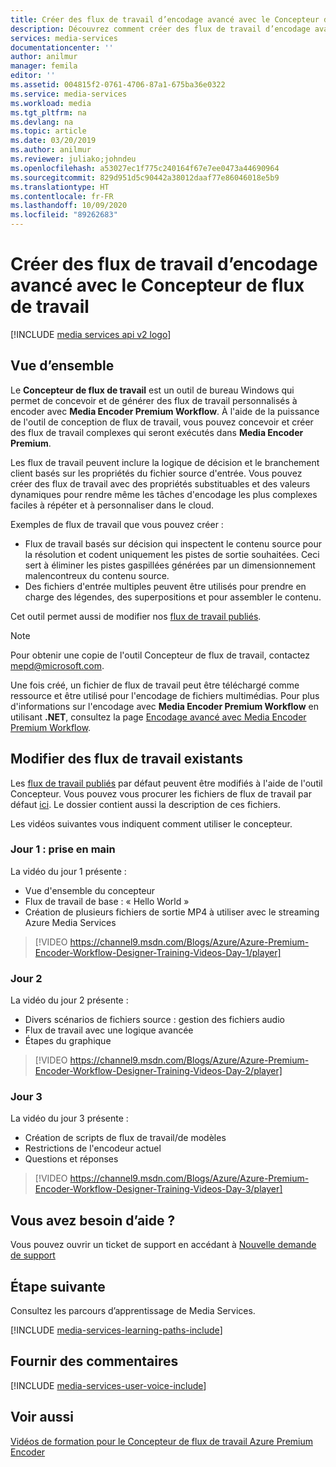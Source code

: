```yaml
---
title: Créer des flux de travail d’encodage avancé avec le Concepteur de flux de travail | Microsoft Docs
description: Découvrez comment créer des flux de travail d’encodage avancé avec le Concepteur de flux de travail.
services: media-services
documentationcenter: ''
author: anilmur
manager: femila
editor: ''
ms.assetid: 004815f2-0761-4706-87a1-675ba36e0322
ms.service: media-services
ms.workload: media
ms.tgt_pltfrm: na
ms.devlang: na
ms.topic: article
ms.date: 03/20/2019
ms.author: anilmur
ms.reviewer: juliako;johndeu
ms.openlocfilehash: a53027ec1f775c240164f67e7ee0473a44690964
ms.sourcegitcommit: 829d951d5c90442a38012daaf77e86046018e5b9
ms.translationtype: HT
ms.contentlocale: fr-FR
ms.lasthandoff: 10/09/2020
ms.locfileid: "89262683"
---
```

# <a name="create-advanced-encoding-workflows-with-workflow-designer"></a>Créer des flux de travail d’encodage avancé avec le Concepteur de flux de travail

[!INCLUDE [media services api v2 logo](./includes/v2-hr.md)]

## <a name="overview"></a>Vue d’ensemble
Le **Concepteur de flux de travail** est un outil de bureau Windows qui permet de concevoir et de générer des flux de travail personnalisés à encoder avec **Media Encoder Premium Workflow**.
À l'aide de la puissance de l'outil de conception de flux de travail, vous pouvez concevoir et créer des flux de travail complexes qui seront exécutés dans **Media Encoder Premium**.  

Les flux de travail peuvent inclure la logique de décision et le branchement client basés sur les propriétés du fichier source d'entrée. Vous pouvez créer des flux de travail avec des propriétés substituables et des valeurs dynamiques pour rendre même les tâches d'encodage les plus complexes faciles à répéter et à personnaliser dans le cloud.

Exemples de flux de travail que vous pouvez créer :

* Flux de travail basés sur décision qui inspectent le contenu source pour la résolution et codent uniquement les pistes de sortie souhaitées.  Ceci sert à éliminer les pistes gaspillées générées par un dimensionnement malencontreux du contenu source.
* Des fichiers d'entrée multiples peuvent être utilisés pour prendre en charge des légendes, des superpositions et pour assembler le contenu. 

Cet outil permet aussi de modifier nos [flux de travail publiés](media-services-workflow-designer.md#existing_workflows). 

> [!NOTE]
> Pour obtenir une copie de l'outil Concepteur de flux de travail, contactez mepd@microsoft.com.

Une fois créé, un fichier de flux de travail peut être téléchargé comme ressource et être utilisé pour l'encodage de fichiers multimédias. Pour plus d'informations sur l'encodage avec **Media Encoder Premium Workflow** en utilisant **.NET**, consultez la page [Encodage avancé avec Media Encoder Premium Workflow](media-services-encode-with-premium-workflow.md).

## <a name="modify-existing-workflows"></a><a id="existing_workflows"></a>Modifier des flux de travail existants
Les [flux de travail publiés](media-services-workflow-designer.md#existing_workflows) par défaut peuvent être modifiés à l'aide de l'outil Concepteur. Vous pouvez vous procurer les fichiers de flux de travail par défaut [ici](https://github.com/Azure/azure-media-services-samples/tree/master/Encoding%20Presets/VoD/MediaEncoderPremiumWorkfows). Le dossier contient aussi la description de ces fichiers.

Les vidéos suivantes vous indiquent comment utiliser le concepteur.

### <a name="day-1--getting-started"></a>Jour 1 : prise en main
La vidéo du jour 1 présente :

* Vue d'ensemble du concepteur
* Flux de travail de base : « Hello World »
* Création de plusieurs fichiers de sortie MP4 à utiliser avec le streaming Azure Media Services

> [!VIDEO https://channel9.msdn.com/Blogs/Azure/Azure-Premium-Encoder-Workflow-Designer-Training-Videos-Day-1/player]
> 
> 

### <a name="day-2"></a>Jour 2
La vidéo du jour 2 présente :

* Divers scénarios de fichiers source : gestion des fichiers audio
* Flux de travail avec une logique avancée
* Étapes du graphique

> [!VIDEO https://channel9.msdn.com/Blogs/Azure/Azure-Premium-Encoder-Workflow-Designer-Training-Videos-Day-2/player]
> 
> 

### <a name="day-3"></a>Jour 3
La vidéo du jour 3 présente :

* Création de scripts de flux de travail/de modèles
* Restrictions de l'encodeur actuel
* Questions et réponses

> [!VIDEO https://channel9.msdn.com/Blogs/Azure/Azure-Premium-Encoder-Workflow-Designer-Training-Videos-Day-3/player]
> 
> 

## <a name="need-help"></a>Vous avez besoin d’aide ?

Vous pouvez ouvrir un ticket de support en accédant à [Nouvelle demande de support](https://portal.azure.com/#blade/Microsoft_Azure_Support/HelpAndSupportBlade/newsupportrequest)

## <a name="next-step"></a>Étape suivante
Consultez les parcours d’apprentissage de Media Services.

[!INCLUDE [media-services-learning-paths-include](../../../includes/media-services-learning-paths-include.md)]

## <a name="provide-feedback"></a>Fournir des commentaires
[!INCLUDE [media-services-user-voice-include](../../../includes/media-services-user-voice-include.md)]

## <a name="see-also"></a>Voir aussi
[Vidéos de formation pour le Concepteur de flux de travail Azure Premium Encoder](http://johndeutscher.com/2015/07/06/azure-premium-encoder-workflow-designer-training-videos/)

